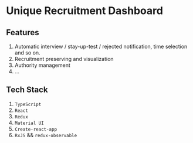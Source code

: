# Unique Recruitment Dashboard

## Features

1. Automatic interview / stay-up-test / rejected notification, time selection and so on.
2. Recruitment preserving and visualization
3. Authority management
4. ...

## Tech Stack

1. `TypeScript`
2. `React`
3. `Redux`
4. `Material UI`
5. `Create-react-app`
6. `RxJS` && `redux-observable`

